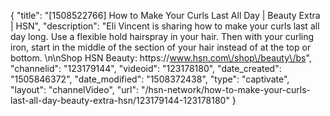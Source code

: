 {
    "title": "[1508522766] How to Make Your Curls Last All Day | Beauty Extra | HSN",
    "description": "Eli Vincent is sharing how to make your curls last all day long. Use a flexible hold hairspray in your hair. Then with your curling iron, start in the middle of the section of your hair instead of at the top or bottom. \n\nShop HSN Beauty: https:\/\/www.hsn.com\/shop\/beauty\/bs",
    "channelid": "123179144",
    "videoid": "123178180",
    "date_created": "1505846372",
    "date_modified": "1508372438",
    "type": "captivate",
    "layout": "channelVideo",
    "url": "\/hsn-network\/how-to-make-your-curls-last-all-day-beauty-extra-hsn\/123179144-123178180"
}